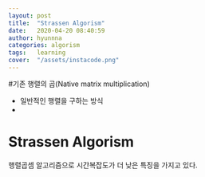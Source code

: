 ```yaml
---
layout: post
title:  "Strassen Algorism"
date:   2020-04-20 08:40:59
author: hyunnna
categories: algorism
tags:	learning
cover:  "/assets/instacode.png"
---
```


#기존 행렬의 곱(Native matrix multiplication)

 * 일반적인 행렬을 구하는 방식
 *


# Strassen Algorism

 행렬곱셈 알고리즘으로 시간복잡도가 더 낮은 특징을 가지고 있다.